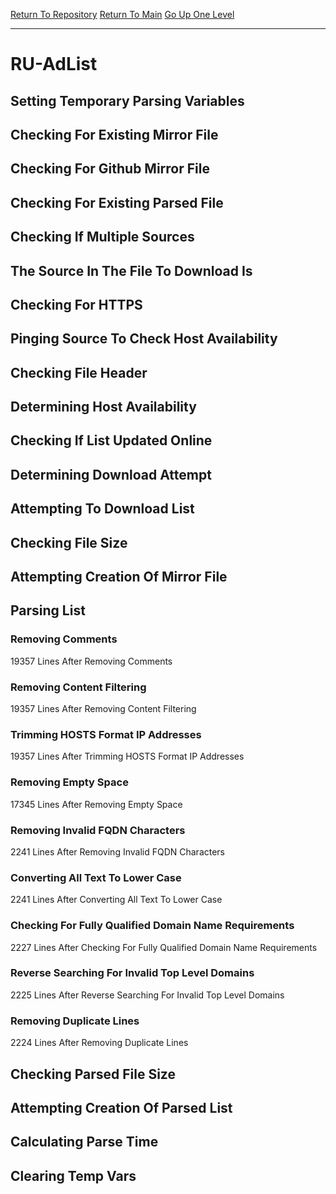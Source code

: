 [Return To Repository](https://github.com/deathbybandaid/piholeparser/)
[Return To Main](https://github.com/deathbybandaid/piholeparser/blob/master/RecentRunLogs/Mainlog.md)
[Go Up One Level](https://github.com/deathbybandaid/piholeparser/blob/master/RecentRunLogs/TopLevelScripts/30-Processing-External-Blacklists.md)
____________________________________
# RU-AdList
## Setting Temporary Parsing Variables
## Checking For Existing Mirror File
## Checking For Github Mirror File
## Checking For Existing Parsed File
## Checking If Multiple Sources
## The Source In The File To Download Is
## Checking For HTTPS
## Pinging Source To Check Host Availability
## Checking File Header
## Determining Host Availability
## Checking If List Updated Online
## Determining Download Attempt
## Attempting To Download List
## Checking File Size
## Attempting Creation Of Mirror File
## Parsing List
### Removing Comments
19357 Lines After Removing Comments
### Removing Content Filtering
19357 Lines After Removing Content Filtering
### Trimming HOSTS Format IP Addresses
19357 Lines After Trimming HOSTS Format IP Addresses
### Removing Empty Space
17345 Lines After Removing Empty Space
### Removing Invalid FQDN Characters
2241 Lines After Removing Invalid FQDN Characters
### Converting All Text To Lower Case
2241 Lines After Converting All Text To Lower Case
### Checking For Fully Qualified Domain Name Requirements
2227 Lines After Checking For Fully Qualified Domain Name Requirements
### Reverse Searching For Invalid Top Level Domains
2225 Lines After Reverse Searching For Invalid Top Level Domains
### Removing Duplicate Lines
2224 Lines After Removing Duplicate Lines
## Checking Parsed File Size
## Attempting Creation Of Parsed List
## Calculating Parse Time
## Clearing Temp Vars
